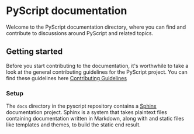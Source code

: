 # PyScript documentation

Welcome to the PyScript documentation directory, where you can find
and contribute to discussions around PyScript and related topics.

## Getting started

Before you start contributing to the documentation, it's worthwhile to
take a look at the general contributing guidelines for the PyScript project. You can find these guidelines here
[Contributing Guidelines](https://github.com/pyscript/pyscript/blob/main/CONTRIBUTING.md)

### Setup

The `docs` directory in the pyscript repository contains a
[Sphinx](https://www.sphinx-doc.org/) documentation project. Sphinx is a system
that takes plaintext files containing documentation written in Markdown, along with
and static files like templates and themes, to build the static end result.
